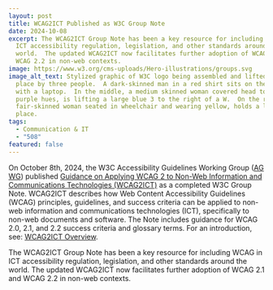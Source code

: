 ```yaml
---
layout: post
title: WCAG2ICT Published as W3C Group Note
date: 2024-10-08
excerpt: The WCAG2ICT Group Note has been a key resource for including WCAG in
  ICT accessibility regulation, legislation, and other standards around the
  world.  The updated WCAG2ICT now facilitates further adoption of WCAG 2.1 and
  WCAG 2.2 in non-web contexts.
image: https://www.w3.org/cms-uploads/Hero-illustrations/groups.svg
image_alt_text: Stylized graphic of W3C logo being assembled and lifted into
  place by three people.  A dark-skinned man in a red shirt sits on the left
  with a laptop.  In the middle, a medium skinned woman covered head to toe in
  purple hues, is lifting a large blue 3 to the right of a W.  On the right, a
  fair-skinned woman seated in wheelchair and wearing yellow, holds a large C in
  place.
tags:
  - Communication & IT
  - "508"
featured: false
---
```

On October 8th, 2024, the W3C Accessibility Guidelines Working Group ([AG WG](https://www.w3.org/groups/wg/ag/)) published [Guidance on Applying WCAG 2 to Non-Web Information and Communications Technologies (WCAG2ICT)](https://www.w3.org/TR/wcag2ict/) as a completed W3C Group Note.  WCAG2ICT describes how Web Content Accessibility Guidelines (WCAG) principles, guidelines, and success criteria can be applied to non-web information and communications technologies (ICT), specifically to non-web documents and software.  The Note includes guidance for WCAG 2.0, 2.1, and 2.2 success criteria and glossary terms. For an introduction, see: [WCAG2ICT Overview](https://www.w3.org/WAI/standards-guidelines/wcag/non-web-ict/).

The WCAG2ICT Group Note has been a key resource for including WCAG in ICT accessibility regulation, legislation, and other standards around the world.  The updated WCAG2ICT now facilitates further adoption of WCAG 2.1 and WCAG 2.2 in non-web contexts.
